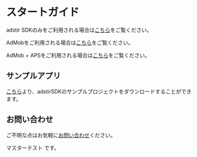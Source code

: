 # スタートガイド

adstir SDKのみをご利用される場合は[こちら](adstir/index.md)をご覧ください。

AdMobをご利用される場合は[こちら](admob/index.md)をご覧ください。

AdMob + APSをご利用される場合は[こちら](aps/init.md)をご覧ください。

## サンプルアプリ

[こちら]({{config.sample_url}})より、adstirSDKのサンプルプロジェクトをダウンロードすることができます。

## お問い合わせ

ご不明な点はお気軽に[お問い合わせ](https://ja.ad-stir.com/contact "お問い合わせ")ください。

マスターテスト です。
